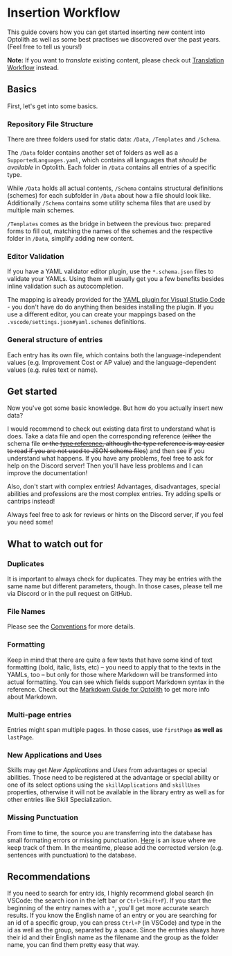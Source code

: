 # Insertion Workflow

This guide covers how you can get started inserting new content into Optolith as well as some best practises we discovered over the past years. (Feel free to tell us yours!)

**Note:** If you want to *translate* existing content, please check out [Translation Workflow](./Translation-Workflow.md) instead.

## Basics

First, let's get into some basics.

### Repository File Structure

There are three folders used for static data: `/Data`, `/Templates` and `/Schema`.

The `/Data` folder contains another set of folders as well as a `SupportedLanguages.yaml`, which contains all languages that *should be available* in Optolith. Each folder in `/Data` contains all entries of a specific type.

While `/Data` holds all actual contents, `/Schema` contains structural definitions (schemes) for each subfolder in `/Data` about how a file should look like. Additionally `/Schema` contains some utility schema files that are used by multiple main schemes.

`/Templates` comes as the bridge in between the previous two: prepared forms to fill out, matching the names of the schemes and the respective folder in `/Data`, simplify adding new content.

### Editor Validation

If you have a YAML validator editor plugin, use the `*.schema.json` files to validate your YAMLs. Using them will usually get you a few benefits besides inline validation such as autocompletion.

The mapping is already provided for the [YAML plugin for Visual Studio Code](https://marketplace.visualstudio.com/items?itemName=redhat.vscode-yaml) - you don't have do do anything then besides installing the plugin. If you use a different editor, you can create your mappings based on the `.vscode/settings.json#yaml.schemes` definitions.

### General structure of entries

Each entry has its own file, which contains both the language-independent values (e.g. Improvement Cost or AP value) and the language-dependent values (e.g. rules text or name).

## Get started

Now you've got some basic knowledge. But how do you actually insert new data?

I would recommend to check out existing data first to understand what is does. Take a data file and open the corresponding reference (~~either~~ the schema file ~~or the [type reference](./Entities), although the type reference is way easier to read if you are not used to JSON schema files~~) and then see if you understand what happens. If you have any problems, feel free to ask for help on the Discord server! Then you'll have less problems and I can improve the documentation!

Also, don't start with complex entries! Advantages, disadvantages, special abilities and professions are the most complex entries. Try adding spells or cantrips instead!

Always feel free to ask for reviews or hints on the Discord server, if you feel you need some!

## What to watch out for

### Duplicates

It is important to always check for duplicates. They may be entries with the same name but different parameters, though. In those cases, please tell me via Discord or in the pull request on GitHub.

### File Names

Please see the [Conventions](https://github.com/elyukai/optolith-data/wiki/Conventions#data-file-names) for more details.

### Formatting

Keep in mind that there are quite a few texts that have some kind of text formatting (bold, italic, lists, etc) – you need to apply that to the texts in the YAMLs, too – but only for those where Markdown will be transformed into actual formatting. You can see which fields support Markdown syntax in the reference. Check out the [Markdown Guide for Optolith](./Markdown) to get more info about Markdown.

### Multi-page entries

Entries might span multiple pages. In those cases, use `firstPage` **as well as** `lastPage`.

### New Applications and Uses

Skills may get *New Applications* and *Uses* from advantages or special abilities. Those need to be registered at the advantage or special ability or one of its select options using the `skillApplications` and `skillUses` properties, otherwise it will not be available in the library entry as well as for other entries like Skill Specialization.

### Missing Punctuation

From time to time, the source you are transferring into the database has small formating errors or missing punctuation. [Here](https://github.com/elyukai/optolith-client/issues/335) is an issue where we keep track of them. In the meantime, please add the corrected version (e.g. sentences with punctuation) to the database.

## Recommendations

If you need to search for entry ids, I highly recommend global search (in VSCode: the search icon in the left bar or `Ctrl+Shift+F`). If you start the beginning of the entry names with a `"`, you'll get more accurate search results. If you know the English name of an entry or you are searching for an id of a specific group, you can press `Ctrl+P` (in VSCode) and type in the id as well as the group, separated by a space. Since the entries always have their id and their English name as the filename and the group as the folder name, you can find them pretty easy that way.
